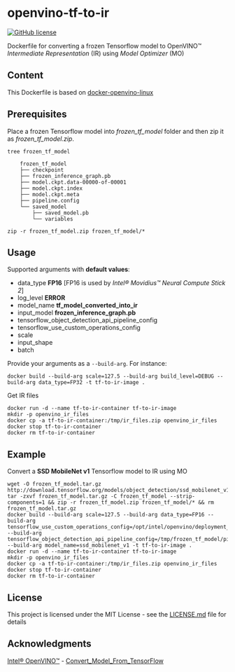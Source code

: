 # openvino-tf-to-ir

[![GitHub license](https://img.shields.io/github/license/Naereen/StrapDown.js.svg)](https://github.com/KnightWhoSayNi/openvino-tf-to-ir/blob/master/LICENSE)

Dockerfile for converting a frozen Tensorflow model to OpenVINO™ *Intermediate Representation* (IR) using *Model Optimizer* (MO)

## Content

This Dockerfile is based on [docker-openvino-linux](https://github.com/KnightWhoSayNi/docker-openvino-linux/blob/master/README.md)

## Prerequisites

Place a frozen Tensorflow model into *frozen_tf_model* folder and then zip it as *frozen_tf_model.zip*.

```shell
tree frozen_tf_model

    frozen_tf_model
    ├── checkpoint
    ├── frozen_inference_graph.pb
    ├── model.ckpt.data-00000-of-00001
    ├── model.ckpt.index
    ├── model.ckpt.meta
    ├── pipeline.config
    └── saved_model
        ├── saved_model.pb
        └── variables

zip -r frozen_tf_model.zip frozen_tf_model/*
```

## Usage

Supported arguments with **default values**:
- data_type **FP16** [FP16 is used by *Intel® Movidius™ Neural Compute Stick 2*]
- log_level **ERROR**
- model_name **tf_model_converted_into_ir**
- input_model **frozen_inference_graph.pb**
- tensorflow_object_detection_api_pipeline_config
- tensorflow_use_custom_operations_config
- scale
- input_shape
- batch


Provide your arguments as a `--build-arg`. For instance:

```shell
docker build --build-arg scale=127.5 --build-arg build_level=DEBUG --build-arg data_type=FP32 -t tf-to-ir-image .
```

Get IR files

```shell
docker run -d --name tf-to-ir-container tf-to-ir-image
mkdir -p openvino_ir_files
docker cp -a tf-to-ir-container:/tmp/ir_files.zip openvino_ir_files
docker stop tf-to-ir-container
docker rm tf-to-ir-container
```

## Example

Convert a **SSD MobileNet v1** Tensorflow model to IR using MO

```shell
wget -O frozen_tf_model.tar.gz http://download.tensorflow.org/models/object_detection/ssd_mobilenet_v1_coco_2018_01_28.tar.gz
tar -zxvf frozen_tf_model.tar.gz -C frozen_tf_model --strip-components=1 && zip -r frozen_tf_model.zip frozen_tf_model/* && rm frozen_tf_model.tar.gz
docker build --build-arg scale=127.5 --build-arg data_type=FP16 --build-arg  tensorflow_use_custom_operations_config=/opt/intel/openvino/deployment_tools/model_optimizer/extensions/front/tf/ssd_support_api_v1.14.json --build-arg tensorflow_object_detection_api_pipeline_config=/tmp/frozen_tf_model/pipeline.config --build-arg model_name=ssd_mobilenet_v1 -t tf-to-ir-image .
docker run -d --name tf-to-ir-container tf-to-ir-image
mkdir -p openvino_ir_files
docker cp -a tf-to-ir-container:/tmp/ir_files.zip openvino_ir_files
docker stop tf-to-ir-container
docker rm tf-to-ir-container
```

## License

This project is licensed under the MIT License - see the [LICENSE.md](LICENSE.md) file for details

## Acknowledgments

[Intel® OpenVINO™](https://software.intel.com/en-us/openvino-toolkit) - [Convert_Model_From_TensorFlow](https://docs.openvinotoolkit.org/latest/_docs_MO_DG_prepare_model_convert_model_Convert_Model_From_TensorFlow.html)
